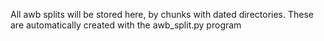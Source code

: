 All awb splits will be stored here, by chunks with dated directories. These are automatically created with the awb_split.py program